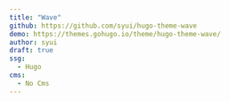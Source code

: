 ```yaml
---
title: "Wave"
github: https://github.com/syui/hugo-theme-wave
demo: https://themes.gohugo.io/theme/hugo-theme-wave/
author: syui
draft: true
ssg:
  - Hugo
cms:
  - No Cms
---
```

